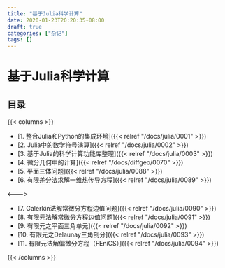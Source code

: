 ```yaml
---
title: "基于Julia科学计算"
date: 2020-01-23T20:20:35+08:00
draft: true
categories: ["杂记"]
tags: []
---
```


# 基于Julia科学计算

## 目录

{{< columns >}}

- [1. 整合Julia和Python的集成环境]({{< relref "/docs/julia/0001" >}})  
- [2. Julia中的数学符号演算]({{< relref "/docs/julia/0002" >}}) 
- [3. 基于Julia的科学计算功能库整理]({{< relref "/docs/julia/0003" >}})  
- [4. 微分几何中的计算]({{< relref "/docs/diffgeo/0070" >}})   
- [5. 平面三体问题]({{< relref "/docs/julia/0088" >}}) 
- [6. 有限差分法求解一维热传导方程]({{< relref "/docs/julia/0089" >}})   

<--->

- [7. Galerkin法解常微分方程边值问题]({{< relref "/docs/julia/0090" >}})    
- [8. 有限元法解常微分方程边值问题]({{< relref "/docs/julia/0091" >}})    
- [9. 有限元之平面三角单元]({{< relref "/docs/julia/0092" >}})    
- [10. 有限元之Delaunay三角剖分]({{< relref "/docs/julia/0093" >}})    
- [11. 有限元法解偏微分方程（FEniCS）]({{< relref "/docs/julia/0094" >}})    

{{< /columns >}}



